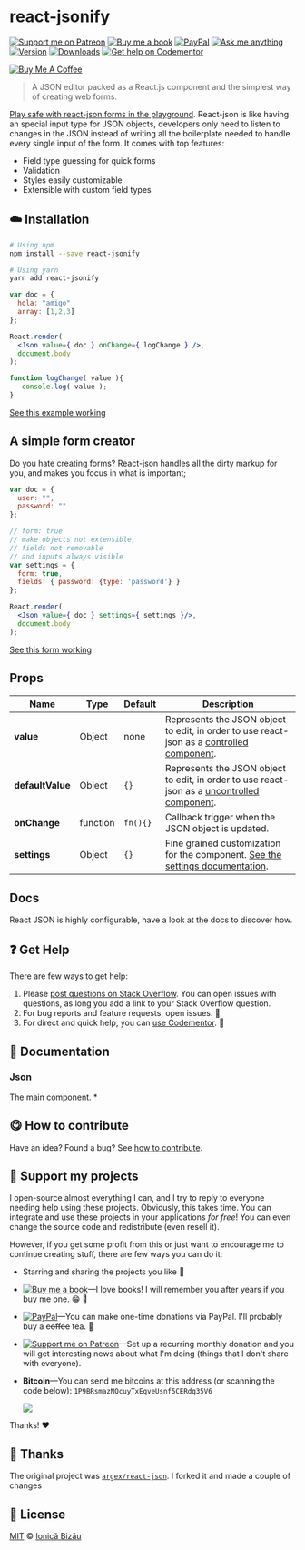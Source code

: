 <!-- Please do not edit this file. Edit the `blah` field in the `package.json` instead. If in doubt, open an issue. -->


















# react-jsonify

 [![Support me on Patreon][badge_patreon]][patreon] [![Buy me a book][badge_amazon]][amazon] [![PayPal][badge_paypal_donate]][paypal-donations] [![Ask me anything](https://img.shields.io/badge/ask%20me-anything-1abc9c.svg)](https://github.com/IonicaBizau/ama) [![Version](https://img.shields.io/npm/v/react-jsonify.svg)](https://www.npmjs.com/package/react-jsonify) [![Downloads](https://img.shields.io/npm/dt/react-jsonify.svg)](https://www.npmjs.com/package/react-jsonify) [![Get help on Codementor](https://cdn.codementor.io/badges/get_help_github.svg)](https://www.codementor.io/johnnyb?utm_source=github&utm_medium=button&utm_term=johnnyb&utm_campaign=github)

<a href="https://www.buymeacoffee.com/H96WwChMy" target="_blank"><img src="https://www.buymeacoffee.com/assets/img/custom_images/yellow_img.png" alt="Buy Me A Coffee"></a>







> A JSON editor packed as a React.js component and the simplest way of creating web forms.






[Play safe with react-json forms in the playground](http://codepen.io/arqex/pen/rVWYgo?editors=001).
React-json is like having an special input type for JSON objects, developers only need to listen to changes in the JSON instead of writing all the boilerplate needed to handle every single input of the form. It comes with top features:

 - Field type guessing for quick forms
 - Validation
 - Styles easily customizable
 - Extensible with custom field types













## :cloud: Installation

```sh
# Using npm
npm install --save react-jsonify

# Using yarn
yarn add react-jsonify
```

















```jsx
var doc = {
  hola: "amigo"
  array: [1,2,3]
};

React.render(
  <Json value={ doc } onChange={ logChange } />,
  document.body
);

function logChange( value ){
   console.log( value );
}
```

[See this example working](http://codepen.io/arqex/pen/rVWYgo?editors=001)
## A simple form creator

Do you hate creating forms? React-json handles all the dirty markup for you, and makes you focus in what is important;
```jsx
var doc = {
  user: "",
  password: ""
};

// form: true
// make objects not extensible,
// fields not removable
// and inputs always visible
var settings = {
  form: true,
  fields: { password: {type: 'password'} }
};

React.render(
  <Json value={ doc } settings={ settings }/>,
  document.body
);
```

[See this form working](http://codepen.io/arqex/pen/xGRpOx?editors=011)
## Props

 | Name | Type | Default | Description |
 | --- | --- | --- | --- |
 | **value** | Object | none | Represents the JSON object to edit, in order to use react-json as a [controlled component](https://facebook.github.io/react/docs/forms.html#controlled-components).
**defaultValue** | Object | `{}` | Represents the JSON object to edit, in order to use react-json as a [uncontrolled component](https://facebook.github.io/react/docs/forms.html#uncontrolled-components).
**onChange** | function | `fn(){}` | Callback trigger when the JSON object is updated.
**settings** | Object | `{}` | Fine grained customization for the component. [See the settings documentation](docs/settings.md). |

## Docs

React JSON is highly configurable, have a look at the docs to discover how.






## :question: Get Help

There are few ways to get help:



 1. Please [post questions on Stack Overflow](https://stackoverflow.com/questions/ask). You can open issues with questions, as long you add a link to your Stack Overflow question.
 2. For bug reports and feature requests, open issues. :bug:
 3. For direct and quick help, you can [use Codementor](https://www.codementor.io/johnnyb). :rocket:





## :memo: Documentation


### Json

The main component. *














## :yum: How to contribute
Have an idea? Found a bug? See [how to contribute][contributing].


## :sparkling_heart: Support my projects
I open-source almost everything I can, and I try to reply to everyone needing help using these projects. Obviously,
this takes time. You can integrate and use these projects in your applications *for free*! You can even change the source code and redistribute (even resell it).

However, if you get some profit from this or just want to encourage me to continue creating stuff, there are few ways you can do it:


 - Starring and sharing the projects you like :rocket:
 - [![Buy me a book][badge_amazon]][amazon]—I love books! I will remember you after years if you buy me one. :grin: :book:
 - [![PayPal][badge_paypal]][paypal-donations]—You can make one-time donations via PayPal. I'll probably buy a ~~coffee~~ tea. :tea:
 - [![Support me on Patreon][badge_patreon]][patreon]—Set up a recurring monthly donation and you will get interesting news about what I'm doing (things that I don't share with everyone).
 - **Bitcoin**—You can send me bitcoins at this address (or scanning the code below): `1P9BRsmazNQcuyTxEqveUsnf5CERdq35V6`

    ![](https://i.imgur.com/z6OQI95.png)


Thanks! :heart:









## :cake: Thanks
The original project was [`argex/react-json`](https://github.com/arqex/react-json). I forked it and made a couple of changes
















## :scroll: License

[MIT][license] © [Ionică Bizău][website]






[license]: /LICENSE
[website]: https://ionicabizau.net
[contributing]: /CONTRIBUTING.md
[docs]: /DOCUMENTATION.md
[badge_patreon]: https://ionicabizau.github.io/badges/patreon.svg
[badge_amazon]: https://ionicabizau.github.io/badges/amazon.svg
[badge_paypal]: https://ionicabizau.github.io/badges/paypal.svg
[badge_paypal_donate]: https://ionicabizau.github.io/badges/paypal_donate.svg
[patreon]: https://www.patreon.com/ionicabizau
[amazon]: http://amzn.eu/hRo9sIZ
[paypal-donations]: https://www.paypal.com/cgi-bin/webscr?cmd=_s-xclick&hosted_button_id=RVXDDLKKLQRJW
